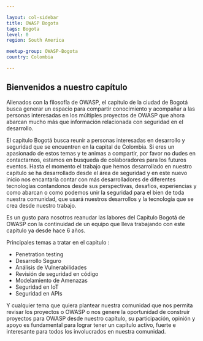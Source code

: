 ```yaml
---

layout: col-sidebar
title: OWASP Bogota
tags: Bogota
level: 0
region: South America

meetup-group: OWASP-Bogota
country: Colombia

---
```


## Bienvenidos a nuestro capítulo 


Alienados con la filosofía de OWASP, el capitulo de la ciudad de Bogotá busca generar un espacio para compartir conocimiento y acompañar a las personas interesadas en los múltiples proyectos de OWASP que ahora abarcan mucho más que información relacionada con seguridad en el desarrollo.

El capítulo Bogotá busca reunir a personas interesadas en desarrollo y seguridad que se encuentren en la capital de Colombia. Si eres un apasionado de estos temas y te animas a compartir, por favor no dudes en contactarnos, estamos en busqueda de colaboradores para los futuros eventos. Hasta el momento el trabajo que hemos desarrollado en nuestro capítulo se ha desarrollado desde el área de seguridad y en este nuevo inicio nos encantaría contar con más desarrolladores de diferentes tecnologías contandonos desde sus perspectivas, desafios, experiencias y como abarcan o como podemos unir la seguridad para el bien de toda nuestra comunidad, que usará nuestros desarrollos y la tecnología que se crea desde nuestro trabajo.
 
Es un gusto para nosotros reanudar las labores del Capítulo Bogotá de OWASP con la continuidad de un equipo que lleva trabajando con este capítulo ya desde hace 6 años.


Principales temas a tratar en el capitulo :

  - Penetration testing
  - Desarrollo Seguro
  - Análisis de Vulnerabilidades
  - Revisión de seguridad en código
  - Modelamiento de Amenazas
  - Seguridad en IoT
  - Seguridad en APIs
 
 Y cualquier tema que quiera plantear nuestra comunidad que nos permita revisar los proyectos o OWASP o nos genere la oportunidad de construir proyectos para OWASP desde nuestro capítulo, su participación, opinión y apoyo es fundamental para lograr tener un capítulo activo, fuerte e interesante para todos los involucrados en nuestra comunidad.

